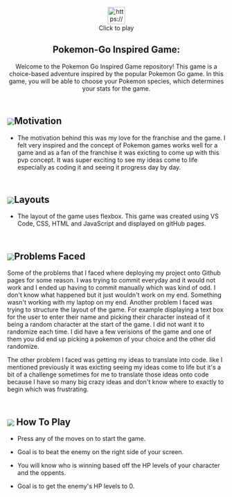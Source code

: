 <p align="center">
  <a href="https://melanietr98.github.io/pokemongame/" target="blank">
    <img src="https://i.imgur.com/wFJgJO8.pngf" alt="https://melanietr98.github.io/pokemongame/" height="40" width="40">
  </a><br>
  Click to play
</p>
<h2 align="center">Pokemon-Go Inspired Game:</h2>  
<p align="center">
Welcome to the Pokemon Go Inspired Game repository! This game is a choice-based adventure inspired by the popular Pokemon Go game. In this game, you will be able to choose your Pokemon species, which determines your stats for the game.</p>




## <br><img src='https://img.pokemondb.net/sprites/black-white/normal/pikachu-f.png' style='display:inline;vertical-align:middle;'>Motivation 
- The motivation behind this was my love for the franchise and the game. I felt very inspired and the concept of Pokemon games works well for a game and as a fan of the franchise it was exicting to come up with this pvp concept. It was super exciting to see my ideas come to life especially as coding it and seeing it progress day by day. 

## <br><img src='https://img.pokemondb.net/sprites/black-white/normal/gyarados-f.png' style='display:inline;vertical-align:middle;'>**Layouts** 
- The layout of the game uses flexbox. This game was created using VS Code, CSS, HTML and JavaScript and displayed on gitHub pages.

## <br><img src='https://img.pokemondb.net/sprites/black-white/normal/blastoise.png' style='display:inline;vertical-align:middle;'>**Problems Faced**
Some of the problems that I faced where deploying my project onto Github pages for some reason. I was trying to commit everyday and it would not work and I ended up having to commit manually which was kind of odd. I don't know what happened but it just wouldn't work on my end. Something wasn't working with my laptop on my end. Another problem I faced was trying to structure the layout of the game. For example displaying a text box for the user to enter their name and picking their character instead of it being a random character at the start of the game. I did not want it to randomize each time. I did have a few verisions of the game and one of them you did end up picking a pokemon of your choice and the other did randomize. 

The other problem I faced was getting my ideas to translate into code. like I mentioned previously it was exicting seeing my ideas come to life but it's a bit of a challenge sometimes for me to translate those ideas onto code because I have so many big crazy ideas and don't know where to exactly to begin which was frustrating.




## <br><img src='https://img.pokemondb.net/sprites/black-white/normal/ditto.png' style='display:inline;vertical-align:middle;'> **How To Play** 
- Press any of the moves on to start the game.

- Goal is to beat the enemy on the right side of your screen. 

- You will know who is winning based off the HP levels of your character and the oppents.

- Goal is to get the enemy's HP levels to 0. 
